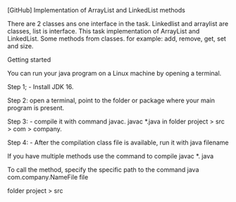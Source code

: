[GitHub] Implementation of ArrayList and LinkedList methods

There are 2 classes ans one interface in the task. Linkedlist and arraylist are classes, list is interface. This task implementation of ArrayList and LinkedList. Some methods from classes. for example: add, remove, get, set and size.

Getting started

You can run your java program on a Linux machine by opening a terminal.

Step 1; - Install JDK 16.

Step 2: open a terminal, point to the folder or package where your main program is present.

Step 3: - compile it with command javac. javac *.java in folder project > src > com > company.

Step 4: - After the compilation class file is available, run it with java filename

If you have multiple methods use the command to compile javac *. java

To call the method, specify the specific path to the command java com.company.NameFile file

folder project > src

